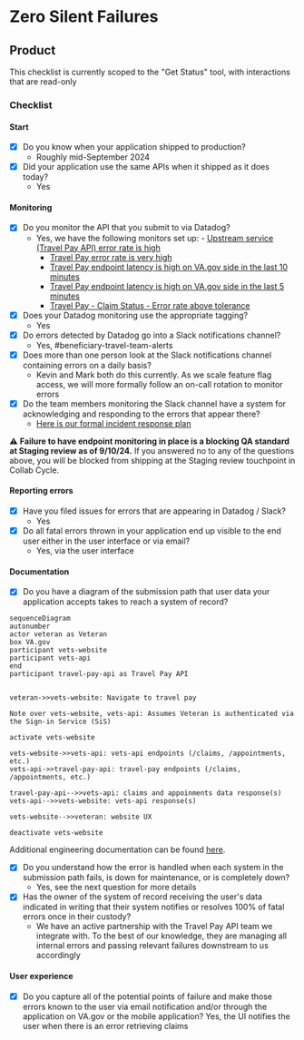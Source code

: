 # Zero Silent Failures

## Product
This checklist is currently scoped to the "Get Status" tool, with interactions that are read-only

### Checklist

#### Start

- [x] Do you know when your application shipped to production?
	- Roughly mid-September 2024
- [x] Did your application use the same APIs when it shipped as it does today?
	- Yes

#### Monitoring

- [x] Do you monitor the API that you submit to via Datadog? 
 	- Yes, we have the following monitors set up:
    		- [Upstream service (Travel Pay API) error rate is high](https://vagov.ddog-gov.com/monitors/236850)
		- [Travel Pay error rate is very high](https://vagov.ddog-gov.com/monitors/236847)
		- [Travel Pay endpoint latency is high on VA.gov side in the last 10 minutes](https://vagov.ddog-gov.com/monitors/248803)
		- [Travel Pay endpoint latency is high on VA.gov side in the last 5 minutes](https://vagov.ddog-gov.com/monitors/236852)
		- [Travel Pay - Claim Status - Error rate above tolerance](https://vagov.ddog-gov.com/monitors/272156)
 - [x] Does your Datadog monitoring use the appropriate tagging?
	- Yes
- [x] Do errors detected by Datadog go into a Slack notifications channel?
	- Yes, #beneficiary-travel-team-alerts
- [x] Does more than one person look at the Slack notifications channel containing errors on a daily basis? 
	- Kevin and Mark both do this currently. As we scale feature flag access, we will more formally follow an on-call rotation to monitor errors
- [x] Do the team members monitoring the Slack channel have a system for acknowledging and responding to the errors that appear there? 
	- [Here is our formal incident response plan](https://github.com/department-of-veterans-affairs/va.gov-team/blob/master/products/health-care/beneficiary-travel/product/incident_response.md) 

⚠️ **Failure to have endpoint monitoring in place is a blocking QA standard at Staging review as of 9/10/24.** If you answered no to any of the questions above, you will be blocked from shipping at the Staging review touchpoint in Collab Cycle.

#### Reporting errors

- [x] Have you filed issues for errors that are appearing in Datadog / Slack?
	- Yes
- [x] Do all fatal errors thrown in your application end up visible to the end user either in the user interface or via email?
	- Yes, via the user interface

#### Documentation

- [x] Do you have a diagram of the submission path that user data your application accepts takes to reach a system of record? 

```mermaid
sequenceDiagram
autonumber
actor veteran as Veteran
box VA.gov
participant vets-website
participant vets-api
end
participant travel-pay-api as Travel Pay API


veteran->>vets-website: Navigate to travel pay

Note over vets-website, vets-api: Assumes Veteran is authenticated via the Sign-in Service (SiS)

activate vets-website

vets-website->>vets-api: vets-api endpoints (/claims, /appointments, etc.)
vets-api->>travel-pay-api: travel-pay endpoints (/claims, /appointments, etc.)

travel-pay-api-->>vets-api: claims and appoinments data response(s)
vets-api-->>vets-website: vets-api response(s)

vets-website-->>veteran: website UX

deactivate vets-website
```
Additional engineering documentation can be found [here](https://github.com/department-of-veterans-affairs/va.gov-team/tree/master/products/health-care/beneficiary-travel/engineering).

- [x] Do you understand how the error is handled when each system in the submission path fails, is down for maintenance, or is completely down?
	- Yes, see the next question for more details
- [x] Has the owner of the system of record receiving the user's data indicated in writing that their system notifies or resolves 100% of fatal errors once in their custody?
	- We have an active partnership with the Travel Pay API team we integrate with. To the best of our knowledge, they are managing all internal errors and passing relevant failures downstream to us accordingly

#### User experience

- [x] Do you capture all of the potential points of failure and make those errors known to the user via email notification and/or through the application on VA.gov or the mobile application?
	Yes, the UI notifies the user when there is an error retrieving claims

